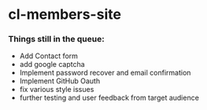 # cl-members-site

<h3>Things still in the queue:</h3>
<ul>
<li>Add Contact form</li>
<li>add google captcha</li>
<li>Implement password recover and email confirmation</li>
<li>Implement GitHub Oauth</li>
<li>fix various style issues</li>
<li>further testing and user feedback from target audience</li>
</ul>




